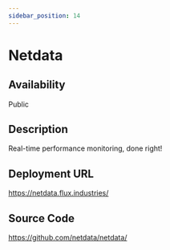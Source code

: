 ```yaml
---
sidebar_position: 14
---
```


# Netdata

## Availability
Public

## Description
Real-time performance monitoring, done right!

## Deployment URL
https://netdata.flux.industries/

## Source Code
https://github.com/netdata/netdata/